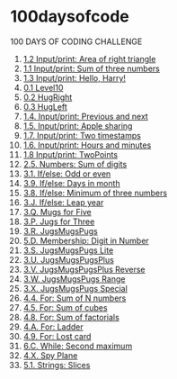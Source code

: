 # 100daysofcode
100 DAYS OF CODING CHALLENGE

1) [1.2 Input/print: Area of right triangle](day001.md)
2) [1.1 Input/print: Sum of three numbers](day001a.md)
3) [1.3 Input/print: Hello, Harry!](day001b.md)
4) [0.1 Level10](day002.md)
5) [0.2 HugRight](day003.md)
6) [0.3 HugLeft](day003a.md)
7) [1.4. Input/print: Previous and next](day004.md)
8) [1.5. Input/print: Apple sharing](day005.md)
9) [1.7. Input/print: Two timestamps](day006.md)
10) [1.6. Input/print: Hours and minutes](day006a.md)
11) [1.8 Input/print: TwoPoints](day007.md)
12) [2.5. Numbers: Sum of digits](day008.md)
13) [3.1. If/else: Odd or even](day009.md)
14) [3.9. If/else: Days in month](day009a.md)
15) [3.8. If/else: Minimum of three numbers](day010.md)
16) [3.J. If/else: Leap year](day010a.md)
17) [3.Q. Mugs for Five](day011.md)
18) [3.P. Jugs for Three](day011a.md)
19) [3.R. JugsMugsPugs](day012.md)
20) [5.D. Membership: Digit in Number](day012a.md)
21) [3.S. JugsMugsPugs Lite](day013.md)
22) [3.U. JugsMugsPugsPlus](day013a.md)
23) [3.V. JugsMugsPugsPlus Reverse](day014.md)
24) [3.W. JugsMugsPugs Range](day014a.md)
25) [3.X. JugsMugsPugs Special](day015.md)
26) [4.4. For: Sum of N numbers](day016.md)
27) [4.5. For: Sum of cubes](day016a.md)
28) [4.8. For: Sum of factorials](day016b.md)
29) [4.A. For: Ladder](day017.md)
30) [4.9. For: Lost card](day017a.md)
31) [6.C. While: Second maximum](day018.md)
32) [4.X. Spy Plane](day018a.md)
33) [5.1. Strings: Slices](day019.md)
